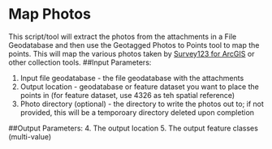 # Map Photos
This script/tool will extract the photos from the attachments in a File Geodatabase and then use the Geotagged Photos to Points tool to map the points.
This will map the various photos taken by [Survey123 for ArcGIS](https://survey123.arcgis.com) or other collection tools.
##Input Parameters:
1. Input file geodatabase - the file geodatabase with the attachments
2. Output location - geodatabase or feature dataset you want to place the points in (for feature dataset, use 4326 as teh spatial reference)
3. Photo directory (optional) - the directory to write the photos out to; if not provided, this will be a temporoary directory deleted upon completion

##Output Parameters:
4. The output location
5. The output feature classes (multi-value) 
